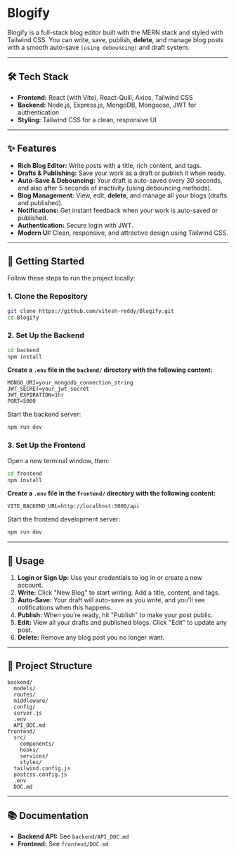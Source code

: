 # Blogify

Blogify is a full-stack blog editor built with the MERN stack and styled with Tailwind CSS. You can write, save, publish, **delete**, and manage blog posts with a smooth auto-save `(using debouncing)` and draft system.

---

## 🛠 Tech Stack

- **Frontend:** React (with Vite), React-Quill, Axios, Tailwind CSS
- **Backend:** Node.js, Express.js, MongoDB, Mongoose, JWT for authentication
- **Styling:** Tailwind CSS for a clean, responsive UI

---

## ✨ Features

- **Rich Blog Editor:** Write posts with a title, rich content, and tags.
- **Drafts & Publishing:** Save your work as a draft or publish it when ready.
- **Auto-Save & Debouncing:** Your draft is auto-saved every 30 seconds, and also after 5 seconds of inactivity (using debouncing methods).
- **Blog Management:** View, edit, **delete**, and manage all your blogs (drafts and published).
- **Notifications:** Get instant feedback when your work is auto-saved or published.
- **Authentication:** Secure login with JWT.
- **Modern UI:** Clean, responsive, and attractive design using Tailwind CSS.

---

## 🚀 Getting Started

Follow these steps to run the project locally:

### 1. Clone the Repository

```bash
git clone https://github.com/vitesh-reddy/Blogify.git
cd Blogify
```

### 2. Set Up the Backend

```bash
cd backend
npm install
```

**Create a `.env` file in the `backend/` directory with the following content:**
```env
MONGO_URI=your_mongodb_connection_string
JWT_SECRET=your_jwt_secret
JWT_EXPIRATION=1hr
PORT=5000
```

Start the backend server:
```bash
npm run dev
```

### 3. Set Up the Frontend

Open a new terminal window, then:

```bash
cd frontend
npm install
```

**Create a `.env` file in the `frontend/` directory with the following content:**
```env
VITE_BACKEND_URL=http://localhost:5000/api
```

Start the frontend development server:
```bash
npm run dev
```

---

## 📝 Usage

1. **Login or Sign Up:** Use your credentials to log in or create a new account.
2. **Write:** Click "New Blog" to start writing. Add a title, content, and tags.
3. **Auto-Save:** Your draft will auto-save as you write, and you'll see notifications when this happens.
4. **Publish:** When you’re ready, hit "Publish" to make your post public.
5. **Edit:** View all your drafts and published blogs. Click "Edit" to update any post.
6. **Delete:** Remove any blog post you no longer want.

---

## 📁 Project Structure

```
backend/
  models/
  routes/
  middleware/
  config/
  server.js
  .env
  API_DOC.md
frontend/
  src/
    components/
    hooks/
    services/
    styles/
  tailwind.config.js
  postcss.config.js
  .env
  DOC.md
```

---

## 📚 Documentation

- **Backend API:** See `backend/API_DOC.md`
- **Frontend:** See `frontend/DOC.md`